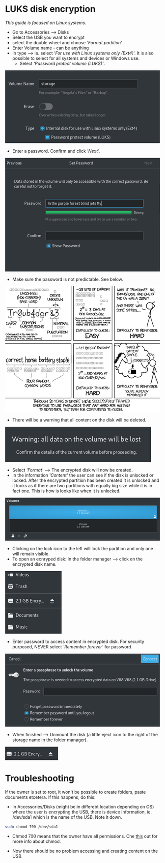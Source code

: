 # LUKS disk encryption

*This guide is focused on Linux systems*.

* Go to Accessories --> Disks
* Select the USB you want to encrypt
* select the double wheel and choose *'Format partition'*
* Enter Volume name - can be anything
* In type --> ie. select *'For use with Linux systems only (Ext4)*'. It is also possible to select for all systems and devices or Windows use.  
    * Select *'Password protect volume (LUKS)'*.

![](pics/luks/linux_only.png)

* Enter a password. Confirm and click *'Next'*.

![](pics/luks/password.png)

* Make sure the password is not predictable. See below.

![](pics/luks/password_creation.png)

* There will be a warning that all content on the disk will be deleted.

![](pics/luks/warning.png)

* Select *'Format'* --> The encrypted disk will now be created.
* In the information *'Content'* the user can see if the disk is unlocked or locked. After the encrypted partition has been created it is unlocked and it looks as if there are two partitions with equally big size while it is in fact one. This is how is looks like when it is unlocked.

![](pics/luks/partition.png)

* Clicking on the lock icon to the left will lock the partition and only one will remain visible.
* To open an ecnryped disk: In the folder manager --> click on the encrypted disk name.

![](pics/luks/folder_manager.png)

* Enter password to access content in encrypted disk. For security purposed, NEVER select *'Remember forever'* for password.

![](pics/luks/accessing_disk.png)

* When finished --> Unmount the disk (a little eject icon to the right of the storage name in the folder manager).

![](pics/luks/eject.png)

# Troubleshooting

If the owner is set to root, it won't be possible to create folders, paste documents etcetera. If this happens, do this:

- In Accessories/Disks (might be in differebt location depending on OS) where the user is encrypting the USB, there is device information, ie. /dev/sda1 which is the name of the USB. Note it down.

```bash
sudo chmod 700 /dev/sda1
```

- Chmod 700 means that the owner have all permissions. Che [this](https://linuxhandbook.com/chmod-command/) out for more info about chmod.

- Now there should be no problem accessing and creating content on the USB.


